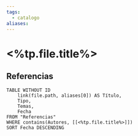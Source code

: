 ```yaml
---
tags:
  - catalogo
aliases:
---
```

# <%tp.file.title%>

## Referencias
```dataview
TABLE WITHOUT ID
    link(file.path, aliases[0]) AS Título,
    Tipo,
    Temas,
    Fecha
FROM "Referencias"
WHERE contains(Autores, [[<%tp.file.title%>]])
SORT Fecha DESCENDING
```
